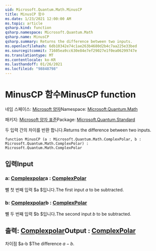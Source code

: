 ```yaml
---
uid: Microsoft.Quantum.Math.MinusCP
title: MinusCP 함수
ms.date: 1/23/2021 12:00:00 AM
ms.topic: article
qsharp.kind: function
qsharp.namespace: Microsoft.Quantum.Math
qsharp.name: MinusCP
qsharp.summary: Returns the difference between two inputs.
ms.openlocfilehash: 6db10342e74c1ae263b4680d2b4c7aa225e33bed
ms.sourcegitcommit: 71605ea9cc630e84e7ef29027e1f0ea06299747e
ms.translationtype: MT
ms.contentlocale: ko-KR
ms.lasthandoff: 01/26/2021
ms.locfileid: "98848798"
---
```

# <a name="minuscp-function"></a><span data-ttu-id="4aa81-102">MinusCP 함수</span><span class="sxs-lookup"><span data-stu-id="4aa81-102">MinusCP function</span></span>

<span data-ttu-id="4aa81-103">네임 스페이스: [Microsoft 양자](xref:Microsoft.Quantum.Math)</span><span class="sxs-lookup"><span data-stu-id="4aa81-103">Namespace: [Microsoft.Quantum.Math](xref:Microsoft.Quantum.Math)</span></span>

<span data-ttu-id="4aa81-104">패키지: [Microsoft 양자 표준](https://nuget.org/packages/Microsoft.Quantum.Standard)</span><span class="sxs-lookup"><span data-stu-id="4aa81-104">Package: [Microsoft.Quantum.Standard](https://nuget.org/packages/Microsoft.Quantum.Standard)</span></span>


<span data-ttu-id="4aa81-105">두 입력 간의 차이를 반환 합니다.</span><span class="sxs-lookup"><span data-stu-id="4aa81-105">Returns the difference between two inputs.</span></span>

```qsharp
function MinusCP (a : Microsoft.Quantum.Math.ComplexPolar, b : Microsoft.Quantum.Math.ComplexPolar) : Microsoft.Quantum.Math.ComplexPolar
```


## <a name="input"></a><span data-ttu-id="4aa81-106">입력</span><span class="sxs-lookup"><span data-stu-id="4aa81-106">Input</span></span>

### <a name="a--complexpolar"></a><span data-ttu-id="4aa81-107">a: [Complexpolar](xref:Microsoft.Quantum.Math.ComplexPolar)</span><span class="sxs-lookup"><span data-stu-id="4aa81-107">a : [ComplexPolar](xref:Microsoft.Quantum.Math.ComplexPolar)</span></span>

<span data-ttu-id="4aa81-108">뺄 첫 번째 입력 $a $입니다.</span><span class="sxs-lookup"><span data-stu-id="4aa81-108">The first input $a$ to be subtracted.</span></span>


### <a name="b--complexpolar"></a><span data-ttu-id="4aa81-109">b: [Complexpolar](xref:Microsoft.Quantum.Math.ComplexPolar)</span><span class="sxs-lookup"><span data-stu-id="4aa81-109">b : [ComplexPolar](xref:Microsoft.Quantum.Math.ComplexPolar)</span></span>

<span data-ttu-id="4aa81-110">뺄 두 번째 입력 $b $입니다.</span><span class="sxs-lookup"><span data-stu-id="4aa81-110">The second input $b$ to be subtracted.</span></span>



## <a name="output--complexpolar"></a><span data-ttu-id="4aa81-111">출력: [Complexpolar](xref:Microsoft.Quantum.Math.ComplexPolar)</span><span class="sxs-lookup"><span data-stu-id="4aa81-111">Output : [ComplexPolar](xref:Microsoft.Quantum.Math.ComplexPolar)</span></span>

<span data-ttu-id="4aa81-112">차이점 $a-b $</span><span class="sxs-lookup"><span data-stu-id="4aa81-112">The difference $a - b$.</span></span>
